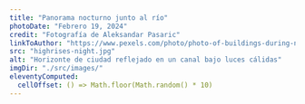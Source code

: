 ```yaml
---
title: "Panorama nocturno junto al río"
photoDate: "Febrero 19, 2024"
credit: "Fotografía de Aleksandar Pasaric"
linkToAuthor: "https://www.pexels.com/photo/photo-of-buildings-during-nighttime-2603464/"
src: "highrises-night.jpg"
alt: "Horizonte de ciudad reflejado en un canal bajo luces cálidas"
imgDir: "./src/images/"
eleventyComputed:
  cellOffset: () => Math.floor(Math.random() * 10)
---
```

